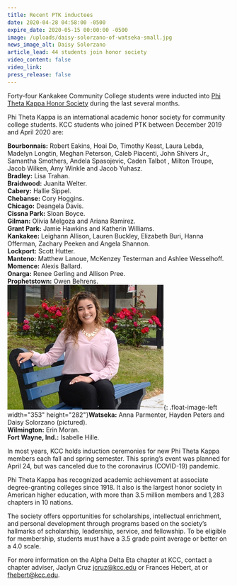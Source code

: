 ```yaml
---
title: Recent PTK inductees
date: 2020-04-28 04:58:00 -0500
expire_date: 2020-05-15 00:00:00 -0500
image: /uploads/daisy-solorzano-of-watseka-small.jpg
news_image_alt: Daisy Solorzano
article_lead: 44 students join honor society
video_content: false
video_link:
press_release: false
---
```


Forty-four Kankakee Community College students were inducted into [Phi Theta Kappa Honor Society](http://www.kcc.edu/students/studentlife/clubs/ptk/pages/default.aspx) during the last several months.

Phi Theta Kappa is an international academic honor society for community college students. KCC students who joined PTK between December 2019 and April 2020 are:

**Bourbonnais:** Robert Eakins, Hoai Do, Timothy Keast, Laura Lebda, Madelyn Longtin, Meghan Peterson, Caleb Piacenti, John Shivers Jr., Samantha Smothers, Andela Spasojevic, Caden Talbot , Milton Troupe, Jacob Wilken, Amy Winkle and Jacob Yuhasz.<br>**Bradley:** Lisa Trahan.<br>**Braidwood:** Juanita Welter.<br>**Cabery:** Hallie Sippel.<br>**Chebanse:** Cory Hoggins.<br>**Chicago:** Deangela Davis.<br>**Cissna Park:** Sloan Boyce.<br>**Gilman:** Olivia Melgoza and Ariana Ramirez.<br>**Grant Park:** Jamie Hawkins and Katherin Williams.<br>**Kankakee:** Leighann Allison, Lauren Buckley, Elizabeth Buri, Hanna Offerman, Zachary Peeken and Angela Shannon.<br>**Lockport:** Scott Hutter.<br>**Manteno:** Matthew Lanoue, McKenzey Testerman and Ashlee Wesselhoff.<br>**Momence:** Alexis Ballard.<br>**Onarga:** Renee Gerling and Allison Pree.<br>**Prophetstown:** Owen Behrens.<br>![](/uploads/daisy-solorzano-of-watseka-small.jpg){: .float-image-left width="353" height="282"}**Watseka:** Anna Parmenter, Hayden Peters and Daisy Solorzano (pictured).&nbsp;<br>**Wilmington:** Erin Moran.<br>**Fort Wayne, Ind.:** Isabelle Hille.

In most years, KCC holds induction ceremonies for new Phi Theta Kappa members each fall and spring semester. This spring’s event was planned for April 24, but was canceled due to the coronavirus (COVID-19) pandemic.

Phi Theta Kappa has recognized academic achievement at associate degree-granting colleges since 1918. It also is the largest honor society in American higher education, with more than 3.5 million members and 1,283 chapters in 10 nations.

The society offers opportunities for scholarships, intellectual enrichment, and personal development through programs based on the society’s hallmarks of scholarship, leadership, service, and fellowship. To be eligible for membership, students must have a 3.5 grade point average or better on a 4.0 scale.

For more information on the Alpha Delta Eta chapter at KCC, contact a chapter adviser, Jaclyn Cruz [jcruz@kcc.edu](mailto:jcruz@kcc.edu) or Frances Hebert, at or [fhebert@kcc.edu](mailto:fhebert@kcc.edu).